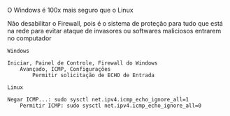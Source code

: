 O Windows é 100x mais seguro que o Linux

Não desabilitar o Firewall, pois é o sistema de proteção para tudo que está na rede para evitar ataque de invasores ou softwares maliciosos entrarem no computador

  	Windows
    
  	Iniciar, Painel de Controle, Firewall do Windows
   		Avançado, ICMP, Configurações
			Permitir solicitação de ECHO de Entrada

	Linux
    
	Negar ICMP...: sudo sysctl net.ipv4.icmp_echo_ignore_all=1
 		Permitir ICMP: sudo sysctl net.ipv4.icmp_echo_ignore_all=0
